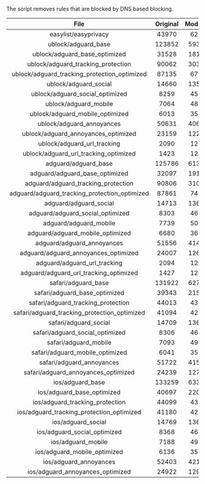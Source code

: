 The script removes rules that are blocked by DNS based blocking.


| File | Original | Modified |
|:----:|:-----:|:-----:|
| easylist/easyprivacy | 43970 | 6264 |
| ublock/adguard_base | 123852 | 59347 |
| ublock/adguard_base_optimized | 31528 | 18111 |
| ublock/adguard_tracking_protection | 90062 | 30358 |
| ublock/adguard_tracking_protection_optimized | 87135 | 6772 |
| ublock/adguard_social | 14660 | 13580 |
| ublock/adguard_social_optimized | 8259 | 4566 |
| ublock/adguard_mobile | 7064 | 4897 |
| ublock/adguard_mobile_optimized | 6013 | 3501 |
| ublock/adguard_annoyances | 50631 | 40611 |
| ublock/adguard_annoyances_optimized | 23159 | 12229 |
| ublock/adguard_url_tracking | 2090 | 1240 |
| ublock/adguard_url_tracking_optimized | 1423 | 1237 |
| adguard/adguard_base | 125786 | 61384 |
| adguard/adguard_base_optimized | 32097 | 19145 |
| adguard/adguard_tracking_protection | 90806 | 31048 |
| adguard/adguard_tracking_protection_optimized | 87861 | 7448 |
| adguard/adguard_social | 14713 | 13641 |
| adguard/adguard_social_optimized | 8303 | 4610 |
| adguard/adguard_mobile | 7739 | 5071 |
| adguard/adguard_mobile_optimized | 6680 | 3669 |
| adguard/adguard_annoyances | 51556 | 41458 |
| adguard/adguard_annoyances_optimized | 24007 | 12638 |
| adguard/adguard_url_tracking | 2094 | 1245 |
| adguard/adguard_url_tracking_optimized | 1427 | 1242 |
| safari/adguard_base | 131922 | 62791 |
| safari/adguard_base_optimized | 39343 | 21580 |
| safari/adguard_tracking_protection | 44013 | 4379 |
| safari/adguard_tracking_protection_optimized | 41094 | 4234 |
| safari/adguard_social | 14709 | 13631 |
| safari/adguard_social_optimized | 8306 | 4600 |
| safari/adguard_mobile | 7093 | 4933 |
| safari/adguard_mobile_optimized | 6041 | 3532 |
| safari/adguard_annoyances | 51722 | 41549 |
| safari/adguard_annoyances_optimized | 24239 | 12708 |
| ios/adguard_base | 133259 | 63310 |
| ios/adguard_base_optimized | 40697 | 22097 |
| ios/adguard_tracking_protection | 44099 | 4387 |
| ios/adguard_tracking_protection_optimized | 41180 | 4242 |
| ios/adguard_social | 14769 | 13663 |
| ios/adguard_social_optimized | 8368 | 4614 |
| ios/adguard_mobile | 7188 | 4975 |
| ios/adguard_mobile_optimized | 6136 | 3571 |
| ios/adguard_annoyances | 52403 | 42125 |
| ios/adguard_annoyances_optimized | 24922 | 12995 |